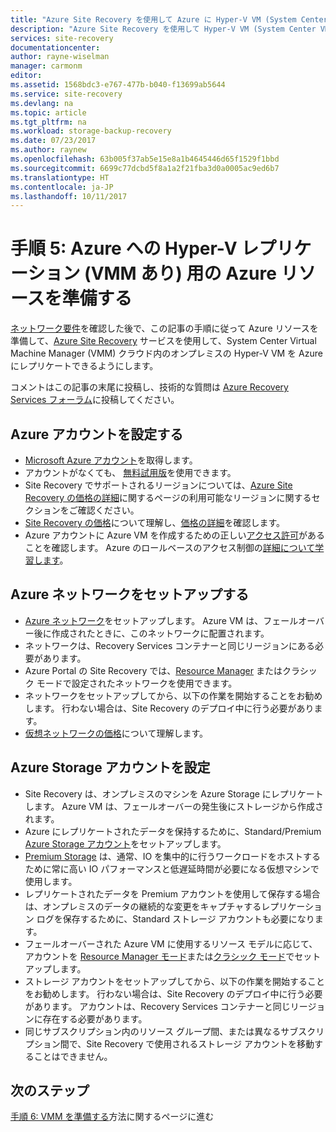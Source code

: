 ```yaml
---
title: "Azure Site Recovery を使用して Azure に Hyper-V VM (System Center VMM あり) をレプリケートするために Azure リソースを準備する | Microsoft Docs"
description: "Azure Site Recovery を使用して Hyper-V VM (System Center VMM あり) を Azure にレプリケートする操作を開始する前に Azure で行う必要がある準備について説明します"
services: site-recovery
documentationcenter: 
author: rayne-wiselman
manager: carmonm
editor: 
ms.assetid: 1568bdc3-e767-477b-b040-f13699ab5644
ms.service: site-recovery
ms.devlang: na
ms.topic: article
ms.tgt_pltfrm: na
ms.workload: storage-backup-recovery
ms.date: 07/23/2017
ms.author: raynew
ms.openlocfilehash: 63b005f37ab5e15e8a1b4645446d65f1529f1bbd
ms.sourcegitcommit: 6699c77dcbd5f8a1a2f21fba3d0a0005ac9ed6b7
ms.translationtype: HT
ms.contentlocale: ja-JP
ms.lasthandoff: 10/11/2017
---
```

# <a name="step-5-prepare-azure-resources-for-hyper-v-replication-with-vmm-to-azure"></a>手順 5: Azure への Hyper-V レプリケーション (VMM あり) 用の Azure リソースを準備する

[ネットワーク要件](vmm-to-azure-walkthrough-network.md)を確認した後で、この記事の手順に従って Azure リソースを準備して、[Azure Site Recovery](site-recovery-overview.md) サービスを使用して、System Center Virtual Machine Manager (VMM) クラウド内のオンプレミスの Hyper-V VM を Azure にレプリケートできるようにします。

コメントはこの記事の末尾に投稿し、技術的な質問は [Azure Recovery Services フォーラム](https://social.msdn.microsoft.com/forums/azure/home?forum=hypervrecovmgr)に投稿してください。


## <a name="set-up-an-azure-account"></a>Azure アカウントを設定する

- [Microsoft Azure アカウント](http://azure.microsoft.com/)を取得します。
- アカウントがなくても、 [無料試用版](https://azure.microsoft.com/pricing/free-trial/)を使用できます。
- Site Recovery でサポートされるリージョンについては、[Azure Site Recovery の価格の詳細](https://azure.microsoft.com/pricing/details/site-recovery/)に関するページの利用可能なリージョンに関するセクションをご確認ください。
- [Site Recovery の価格](site-recovery-faq.md#pricing)について理解し、[価格の詳細](https://azure.microsoft.com/pricing/details/site-recovery/)を確認します。
- Azure アカウントに Azure VM を作成するための正しい[アクセス許可](site-recovery-role-based-linked-access-control.md#permissions-required-to-enable-replication-for-new-virtual-machines)があることを確認します。 Azure のロールベースのアクセス制御の[詳細について学習します](../active-directory/role-based-access-built-in-roles.md)。


## <a name="set-up-an-azure-network"></a>Azure ネットワークをセットアップする

- [Azure ネットワーク](../virtual-network/virtual-network-get-started-vnet-subnet.md)をセットアップします。 Azure VM は、フェールオーバー後に作成されたときに、このネットワークに配置されます。
- ネットワークは、Recovery Services コンテナーと同じリージョンにある必要があります。
- Azure Portal の Site Recovery では、[Resource Manager](../resource-manager-deployment-model.md) またはクラシック モードで設定されたネットワークを使用できます。
- ネットワークをセットアップしてから、以下の作業を開始することをお勧めします。 行わない場合は、Site Recovery のデプロイ中に行う必要があります。
- [仮想ネットワークの価格](https://azure.microsoft.com/pricing/details/virtual-network/)について理解します。


## <a name="set-up-an-azure-storage-account"></a>Azure Storage アカウントを設定

- Site Recovery は、オンプレミスのマシンを Azure Storage にレプリケートします。 Azure VM は、フェールオーバーの発生後にストレージから作成されます。
- Azure にレプリケートされたデータを保持するために、Standard/Premium [Azure Storage アカウント](../storage/common/storage-create-storage-account.md#create-a-storage-account)をセットアップします。
- [Premium Storage](../storage/common/storage-premium-storage.md) は、通常、IO を集中的に行うワークロードをホストするために常に高い IO パフォーマンスと低遅延時間が必要になる仮想マシンで使用します。
- レプリケートされたデータを Premium アカウントを使用して保存する場合は、オンプレミスのデータの継続的な変更をキャプチャするレプリケーション ログを保存するために、Standard ストレージ アカウントも必要になります。
- フェールオーバーされた Azure VM に使用するリソース モデルに応じて、アカウントを [Resource Manager モード](../storage/common/storage-create-storage-account.md)または[クラシック モード](../storage/common/storage-create-storage-account.md)でセットアップします。
- ストレージ アカウントをセットアップしてから、以下の作業を開始することをお勧めします。 行わない場合は、Site Recovery のデプロイ中に行う必要があります。 アカウントは、Recovery Services コンテナーと同じリージョンに存在する必要があります。
- 同じサブスクリプション内のリソース グループ間、または異なるサブスクリプション間で、Site Recovery で使用されるストレージ アカウントを移動することはできません。


## <a name="next-steps"></a>次のステップ

[手順 6: VMM を準備する](vmm-to-azure-walkthrough-vmm-hyper-v.md)方法に関するページに進む
